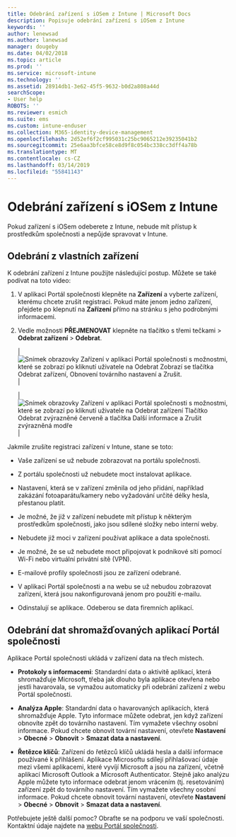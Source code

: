 ```yaml
---
title: Odebrání zařízení s iOSem z Intune | Microsoft Docs
description: Popisuje odebrání zařízení s iOSem z Intune
keywords: ''
author: lenewsad
ms.author: lanewsad
manager: dougeby
ms.date: 04/02/2018
ms.topic: article
ms.prod: ''
ms.service: microsoft-intune
ms.technology: ''
ms.assetid: 28914db1-3e62-45f5-9632-b0d2a808a44d
searchScope:
- User help
ROBOTS: ''
ms.reviewer: esmich
ms.suite: ems
ms.custom: intune-enduser
ms.collection: M365-identity-device-management
ms.openlocfilehash: 2d52ef6f2cf995031c25bc9065212e39235041b2
ms.sourcegitcommit: 25e6aa3bfce58ce8d9f8c054bc338cc3dff4a78b
ms.translationtype: MT
ms.contentlocale: cs-CZ
ms.lasthandoff: 03/14/2019
ms.locfileid: "55841143"
---
```

# <a name="remove-your-ios-device-from-intune"></a>Odebrání zařízení s iOSem z Intune

Pokud zařízení s iOSem odeberete z Intune, nebude mít přístup k prostředkům společnosti a nepůjde spravovat v Intune.


## <a name="removing-the-device-from-my-devices"></a>Odebrání z vlastních zařízení

K odebrání zařízení z Intune použijte následující postup. Můžete se také podívat na toto video:


1.  V aplikaci Portál společnosti klepněte na **Zařízení** a vyberte zařízení, kterému chcete zrušit registraci. Pokud máte jenom jedno zařízení, přejdete po klepnutí na **Zařízení** přímo na stránku s jeho podrobnými informacemi.

2.  Vedle možnosti **PŘEJMENOVAT** klepněte na tlačítko s třemi tečkami > **Odebrat zařízení** > **Odebrat**.  

    |![Snímek obrazovky Zařízení v aplikaci Portál společnosti s možnostmi, které se zobrazí po kliknutí uživatele na Odebrat Zobrazí se tlačítka Odebrat zařízení, Obnovení továrního nastavení a Zrušit.](/intune-user-help/media/cp_ios_unenroll_after_1804_001.png)|

    |![Snímek obrazovky Zařízení v aplikaci Portál společnosti s možnostmi, které se zobrazí po kliknutí uživatele na Odebrat zařízení Tlačítko Odebrat zvýrazněné červeně a tlačítka Další informace a Zrušit zvýrazněná modře](/intune-user-help/media/cp_ios_unenroll_after_1804_002.png)|


  Jakmile zrušíte registraci zařízení v Intune, stane se toto:

  -   Vaše zařízení se už nebude zobrazovat na portálu společnosti.

  -   Z portálu společnosti už nebudete moct instalovat aplikace.

  -   Nastavení, která se v zařízení změnila od jeho přidání, například zakázání fotoaparátu/kamery nebo vyžadování určité délky hesla, přestanou platit.

  -   Je možné, že již v zařízení nebudete mít přístup k některým prostředkům společnosti, jako jsou sdílené složky nebo interní weby.

  -   Nebudete již moci v zařízení používat aplikace a data společnosti.

  -   Je možné, že se už nebudete moct připojovat k podnikové síti pomocí Wi-Fi nebo virtuální privátní sítě (VPN).

  -   E-mailové profily společnosti jsou ze zařízení odebrané.

  -   V aplikaci Portál společnosti a na webu se už nebudou zobrazovat zařízení, která jsou nakonfigurovaná jenom pro použití e-mailu.
  
  -   Odinstalují se aplikace. Odeberou se data firemních aplikací.

## <a name="removing-data-collected-by-the-company-portal-app"></a>Odebrání dat shromažďovaných aplikací Portál společnosti

Aplikace Portál společnosti ukládá v zařízení data na třech místech.

-   **Protokoly s informacemi**: Standardní data o aktivitě aplikací, která shromažďuje Microsoft, třeba jak dlouho byla aplikace otevřena nebo jestli havarovala, se vymažou automaticky při odebrání zařízení z webu Portál společnosti.

-   **Analýza Apple**: Standardní data o havarovaných aplikacích, která shromažďuje Apple. Tyto informace můžete odebrat, jen když zařízení obnovíte zpět do továrního nastavení. Tím vymažete všechny osobní informace. Pokud chcete obnovit tovární nastavení, otevřete **Nastavení** > **Obecné** > **Obnovit** > **Smazat data a nastavení**.

-   **Řetězce klíčů**: Zařízení do řetězců klíčů ukládá hesla a další informace používané k přihlášení. Aplikace Microsoftu sdílejí přihlašovací údaje mezi všemi aplikacemi, které vyvíjí Microsoft a jsou na zařízení, včetně aplikací Microsoft Outlook a Microsoft Authenticator. Stejně jako analýzu Apple můžete tyto informace odebrat jenom vrácením (tj. resetováním) zařízení zpět do továrního nastavení. Tím vymažete všechny osobní informace. Pokud chcete obnovit tovární nastavení, otevřete **Nastavení** > **Obecné** > **Obnovit** > **Smazat data a nastavení**.


Potřebujete ještě další pomoc? Obraťte se na podporu ve vaší společnosti. Kontaktní údaje najdete na [webu Portál společnosti](https://go.microsoft.com/fwlink/?linkid=2010980).
